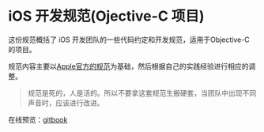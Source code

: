iOS 开发规范(Ojective-C 项目)
=======

这份规范概括了 iOS 开发团队的一些代码约定和开发规范，适用于Objective-C 的项目。

规范内容主要以[Apple官方的规范](https://developer.apple.com/library/mac/#documentation/Cocoa/Conceptual/CodingGuidelines/CodingGuidelines.html)为基础，然后根据自己的实践经验进行相应的调整。

> 规范是死的，人是活的。所以不要拿这套规范生搬硬套，当团队中出现不同声音时，应该进行改进。


在线预览：[gitbook](https://www.gitbook.com/book/calvingit/ios-development-specification/details)